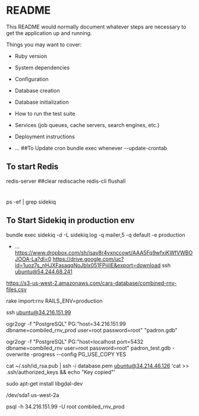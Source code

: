 # README

This README would normally document whatever steps are necessary to get the
application up and running.

Things you may want to cover:

* Ruby version

* System dependencies

* Configuration

* Database creation

* Database initialization

* How to run the test suite

* Services (job queues, cache servers, search engines, etc.)

* Deployment instructions
* ...
##To Update cron
bundle exec whenever --update-crontab

## To start Redis
redis-server
##clear rediscache
redis-cli flushall

#
ps -ef | grep sidekiq

## To Start Sidekiq in production env
bundle exec sidekiq -d -L sidekiq.log -q mailer,5 -q default -e production
* ...
https://www.dropbox.com/sh/isay8r4vxnccowt/AAA5Fq9wfxiKWfVWBOJOOA-La?dl=0
https://drive.google.com/uc?id=1uoz7s_nHJXFasaqqNoJblx051FPjiiIE&export=download
ssh ubuntu@54.244.68.241

https://s3-us-west-2.amazonaws.com/cars-database/combined-rnv-files.csv

rake import:rnv RAILS_ENV=production


ssh ubuntu@34.216.151.99

ogr2ogr -f "PostgreSQL" PG:"host=34.216.151.99 dbname=combiled_rnv_prod user=root password=root" "padron.gdb"

ogr2ogr -f "PostgreSQL" PG:"host=localhost port=5432 dbname=combiled_rnv user=root password=root" padron_test.gdb -overwrite -progress --config PG_USE_COPY YES

cat ~/.ssh/id_rsa.pub | ssh -i database.pem ubuntu@34.214.46.126 'cat >> .ssh/authorized_keys && echo "Key copied"'


sudo apt-get install libgdal-dev




/dev/sda1
us-west-2a

psql -h 34.216.151.99 -U root combiled_rnv_prod